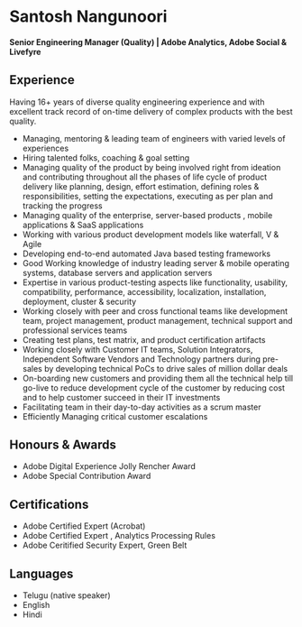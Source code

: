 Santosh Nangunoori
==================

#### Senior Engineering Manager (Quality)    |    Adobe Analytics, Adobe Social & Livefyre

 

Experience
----------

Having 16+ years of diverse quality engineering experience and with excellent track record of on-time delivery of complex products with the best quality.

- Managing, mentoring & leading team of engineers with varied levels of experiences
- Hiring talented folks, coaching & goal setting
- Managing quality of the product by being involved right from ideation and contributing throughout all the phases of life cycle of product delivery like planning, design, effort estimation, defining roles & responsibilities, setting the expectations, executing as per plan and tracking the progress
- Managing quality of the enterprise, server-based products , mobile applications & SaaS applications
- Working with various product development models like waterfall, V & Agile 
- Developing end-to-end automated Java based testing frameworks
- Good Working knowledge of industry leading server & mobile operating systems, database servers and application servers
- Expertise in various product-testing aspects like functionality, usability, compatibility, performance, accessibility, localization, installation, deployment, cluster & security
- Working closely with peer and cross functional teams like development team, project management, product management, technical support and professional services teams 
- Creating test plans, test matrix, and product certification artifacts
- Working closely with Customer IT teams, Solution Integrators, Independent Software Vendors and Technology partners during pre-sales by developing technical PoCs to drive sales of million dollar deals
- On-boarding new customers and providing them all the technical help till go-live to reduce development cycle of the customer by reducing cost and to help customer succeed in their IT investments
- Facilitating team in their day-to-day activities as a scrum master
- Efficiently Managing critical customer escalations


Honours & Awards
----------------
* Adobe Digital Experience Jolly Rencher Award
* Adobe Special Contribution Award


Certifications
----------------
* Adobe Certified Expert (Acrobat)
* Adobe Certified Expert , Analytics Processing Rules
* Adobe Ceritified Security Expert, Green Belt


Languages
---------
* Telugu (native speaker)
* English
* Hindi
